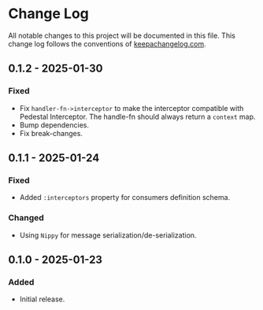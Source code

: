 # Change Log

All notable changes to this project will be documented in this file. This change log follows the conventions
of [keepachangelog.com](http://keepachangelog.com/).

## 0.1.2 - 2025-01-30

### Fixed

- Fix `handler-fn->interceptor` to make the interceptor compatible with Pedestal Interceptor. The handle-fn should
  always return a `context` map.
- Bump dependencies.
- Fix break-changes.

## 0.1.1 - 2025-01-24

### Fixed

- Added `:interceptors` property for consumers definition schema.

### Changed

- Using `Nippy` for message serialization/de-serialization.

## 0.1.0 - 2025-01-23

### Added

- Initial release.

